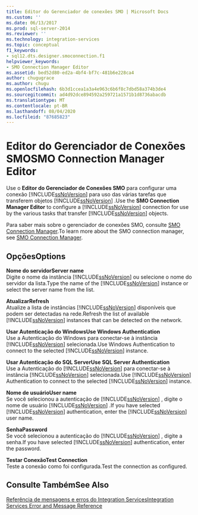 ```yaml
---
title: Editor do Gerenciador de conexões SMO | Microsoft Docs
ms.custom: ''
ms.date: 06/13/2017
ms.prod: sql-server-2014
ms.reviewer: ''
ms.technology: integration-services
ms.topic: conceptual
f1_keywords:
- sql12.dts.designer.smoconnection.f1
helpviewer_keywords:
- SMO Connection Manager Editor
ms.assetid: bed52d80-ed2a-4bf4-bf7c-481b6e228ca4
author: chugugrace
ms.author: chugu
ms.openlocfilehash: 6b3d1ccea1a3a4e963c6b6f8c7dbd58a374b3de4
ms.sourcegitcommit: ad4d92dce894592a259721a1571b1d8736abacdb
ms.translationtype: MT
ms.contentlocale: pt-BR
ms.lasthandoff: 08/04/2020
ms.locfileid: "87685823"
---
```

# <a name="smo-connection-manager-editor"></a><span data-ttu-id="c7c9b-102">Editor do Gerenciador de Conexões SMO</span><span class="sxs-lookup"><span data-stu-id="c7c9b-102">SMO Connection Manager Editor</span></span>
  <span data-ttu-id="c7c9b-103">Use o **Editor do Gerenciador de Conexões SMO** para configurar uma conexão [!INCLUDE[ssNoVersion](../includes/ssnoversion-md.md)] para uso das várias tarefas que transferem objetos [!INCLUDE[ssNoVersion](../includes/ssnoversion-md.md)] .</span><span class="sxs-lookup"><span data-stu-id="c7c9b-103">Use the **SMO Connection Manager Editor** to configure a [!INCLUDE[ssNoVersion](../includes/ssnoversion-md.md)] connection for use by the various tasks that transfer [!INCLUDE[ssNoVersion](../includes/ssnoversion-md.md)] objects.</span></span>  
  
 <span data-ttu-id="c7c9b-104">Para saber mais sobre o gerenciador de conexões SMO, consulte [SMO Connection Manager](connection-manager/smo-connection-manager.md).</span><span class="sxs-lookup"><span data-stu-id="c7c9b-104">To learn more about the SMO connection manager, see [SMO Connection Manager](connection-manager/smo-connection-manager.md).</span></span>  
  
## <a name="options"></a><span data-ttu-id="c7c9b-105">Opções</span><span class="sxs-lookup"><span data-stu-id="c7c9b-105">Options</span></span>  
 <span data-ttu-id="c7c9b-106">**Nome do servidor**</span><span class="sxs-lookup"><span data-stu-id="c7c9b-106">**Server name**</span></span>  
 <span data-ttu-id="c7c9b-107">Digite o nome da instância [!INCLUDE[ssNoVersion](../includes/ssnoversion-md.md)] ou selecione o nome do servidor da lista.</span><span class="sxs-lookup"><span data-stu-id="c7c9b-107">Type the name of the [!INCLUDE[ssNoVersion](../includes/ssnoversion-md.md)] instance or select the server name from the list.</span></span>  
  
 <span data-ttu-id="c7c9b-108">**Atualizar**</span><span class="sxs-lookup"><span data-stu-id="c7c9b-108">**Refresh**</span></span>  
 <span data-ttu-id="c7c9b-109">Atualize a lista de instâncias [!INCLUDE[ssNoVersion](../includes/ssnoversion-md.md)] disponíveis que podem ser detectadas na rede.</span><span class="sxs-lookup"><span data-stu-id="c7c9b-109">Refresh the list of available [!INCLUDE[ssNoVersion](../includes/ssnoversion-md.md)] instances that can be detected on the network.</span></span>  
  
 <span data-ttu-id="c7c9b-110">**Usar Autenticação do Windows**</span><span class="sxs-lookup"><span data-stu-id="c7c9b-110">**Use Windows Authentication**</span></span>  
 <span data-ttu-id="c7c9b-111">Use a Autenticação do Windows para conectar-se à instância [!INCLUDE[ssNoVersion](../includes/ssnoversion-md.md)] selecionada.</span><span class="sxs-lookup"><span data-stu-id="c7c9b-111">Use Windows Authentication to connect to the selected [!INCLUDE[ssNoVersion](../includes/ssnoversion-md.md)] instance.</span></span>  
  
 <span data-ttu-id="c7c9b-112">**Usar Autenticação do SQL Server**</span><span class="sxs-lookup"><span data-stu-id="c7c9b-112">**Use SQL Server Authentication**</span></span>  
 <span data-ttu-id="c7c9b-113">Use a Autenticação do [!INCLUDE[ssNoVersion](../includes/ssnoversion-md.md)] para conectar-se à instância [!INCLUDE[ssNoVersion](../includes/ssnoversion-md.md)] selecionada.</span><span class="sxs-lookup"><span data-stu-id="c7c9b-113">Use [!INCLUDE[ssNoVersion](../includes/ssnoversion-md.md)] Authentication to connect to the selected [!INCLUDE[ssNoVersion](../includes/ssnoversion-md.md)] instance.</span></span>  
  
 <span data-ttu-id="c7c9b-114">**Nome de usuário**</span><span class="sxs-lookup"><span data-stu-id="c7c9b-114">**User name**</span></span>  
 <span data-ttu-id="c7c9b-115">Se você selecionou a autenticação de [!INCLUDE[ssNoVersion](../includes/ssnoversion-md.md)] , digite o nome de usuário [!INCLUDE[ssNoVersion](../includes/ssnoversion-md.md)] .</span><span class="sxs-lookup"><span data-stu-id="c7c9b-115">If you have selected [!INCLUDE[ssNoVersion](../includes/ssnoversion-md.md)] authentication, enter the [!INCLUDE[ssNoVersion](../includes/ssnoversion-md.md)] user name.</span></span>  
  
 <span data-ttu-id="c7c9b-116">**Senha**</span><span class="sxs-lookup"><span data-stu-id="c7c9b-116">**Password**</span></span>  
 <span data-ttu-id="c7c9b-117">Se você selecionou a autenticação do [!INCLUDE[ssNoVersion](../includes/ssnoversion-md.md)] , digite a senha.</span><span class="sxs-lookup"><span data-stu-id="c7c9b-117">If you have selected [!INCLUDE[ssNoVersion](../includes/ssnoversion-md.md)] authentication, enter the password.</span></span>  
  
 <span data-ttu-id="c7c9b-118">**Testar Conexão**</span><span class="sxs-lookup"><span data-stu-id="c7c9b-118">**Test Connection**</span></span>  
 <span data-ttu-id="c7c9b-119">Teste a conexão como foi configurada.</span><span class="sxs-lookup"><span data-stu-id="c7c9b-119">Test the connection as configured.</span></span>  
  
## <a name="see-also"></a><span data-ttu-id="c7c9b-120">Consulte Também</span><span class="sxs-lookup"><span data-stu-id="c7c9b-120">See Also</span></span>  
 [<span data-ttu-id="c7c9b-121">Referência de mensagens e erros do Integration Services</span><span class="sxs-lookup"><span data-stu-id="c7c9b-121">Integration Services Error and Message Reference</span></span>](../../2014/integration-services/integration-services-error-and-message-reference.md)  
  
  
